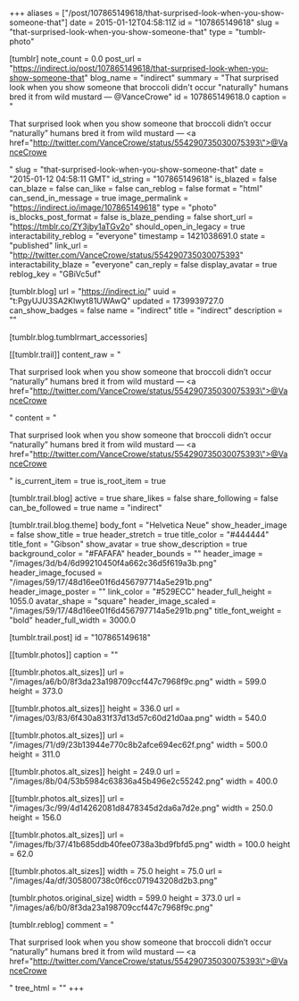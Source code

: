 +++
aliases = ["/post/107865149618/that-surprised-look-when-you-show-someone-that"]
date = 2015-01-12T04:58:11Z
id = "107865149618"
slug = "that-surprised-look-when-you-show-someone-that"
type = "tumblr-photo"

[tumblr]
note_count = 0.0
post_url = "https://indirect.io/post/107865149618/that-surprised-look-when-you-show-someone-that"
blog_name = "indirect"
summary = "That surprised look when you show someone that broccoli didn't occur \"naturally\" humans bred it from wild mustard — @VanceCrowe"
id = 107865149618.0
caption = "<p>That surprised look when you show someone that broccoli didn&rsquo;t occur &ldquo;naturally&rdquo; humans bred it from wild mustard — <a href=\"http://twitter.com/VanceCrowe/status/554290735030075393\">@VanceCrowe</a></p>"
slug = "that-surprised-look-when-you-show-someone-that"
date = "2015-01-12 04:58:11 GMT"
id_string = "107865149618"
is_blazed = false
can_blaze = false
can_like = false
can_reblog = false
format = "html"
can_send_in_message = true
image_permalink = "https://indirect.io/image/107865149618"
type = "photo"
is_blocks_post_format = false
is_blaze_pending = false
short_url = "https://tmblr.co/ZY3jby1aTGv2o"
should_open_in_legacy = true
interactability_reblog = "everyone"
timestamp = 1421038691.0
state = "published"
link_url = "http://twitter.com/VanceCrowe/status/554290735030075393"
interactability_blaze = "everyone"
can_reply = false
display_avatar = true
reblog_key = "GBiVc5uf"

[tumblr.blog]
url = "https://indirect.io/"
uuid = "t:PgyUJU3SA2Klwyt81UWAwQ"
updated = 1739939727.0
can_show_badges = false
name = "indirect"
title = "indirect"
description = ""

[tumblr.blog.tumblrmart_accessories]

[[tumblr.trail]]
content_raw = "<p>That surprised look when you show someone that broccoli didn’t occur “naturally” humans bred it from wild mustard — <a href=\"http://twitter.com/VanceCrowe/status/554290735030075393\">@VanceCrowe</a></p>"
content = "<p>That surprised look when you show someone that broccoli didn&rsquo;t occur &ldquo;naturally&rdquo; humans bred it from wild mustard &mdash; <a href=\"http://twitter.com/VanceCrowe/status/554290735030075393\">@VanceCrowe</a></p>"
is_current_item = true
is_root_item = true

[tumblr.trail.blog]
active = true
share_likes = false
share_following = false
can_be_followed = true
name = "indirect"

[tumblr.trail.blog.theme]
body_font = "Helvetica Neue"
show_header_image = false
show_title = true
header_stretch = true
title_color = "#444444"
title_font = "Gibson"
show_avatar = true
show_description = true
background_color = "#FAFAFA"
header_bounds = ""
header_image = "/images/3d/b4/6d99210450f4a662c36d5f619a3b.png"
header_image_focused = "/images/59/17/48d16ee01f6d456797714a5e291b.png"
header_image_poster = ""
link_color = "#529ECC"
header_full_height = 1055.0
avatar_shape = "square"
header_image_scaled = "/images/59/17/48d16ee01f6d456797714a5e291b.png"
title_font_weight = "bold"
header_full_width = 3000.0

[tumblr.trail.post]
id = "107865149618"

[[tumblr.photos]]
caption = ""

[[tumblr.photos.alt_sizes]]
url = "/images/a6/b0/8f3da23a198709ccf447c7968f9c.png"
width = 599.0
height = 373.0

[[tumblr.photos.alt_sizes]]
height = 336.0
url = "/images/03/83/6f430a831f37d13d57c60d21d0aa.png"
width = 540.0

[[tumblr.photos.alt_sizes]]
url = "/images/71/d9/23b13944e770c8b2afce694ec62f.png"
width = 500.0
height = 311.0

[[tumblr.photos.alt_sizes]]
height = 249.0
url = "/images/8b/04/53b5984c63836a45b496e2c55242.png"
width = 400.0

[[tumblr.photos.alt_sizes]]
url = "/images/3c/99/4d14262081d8478345d2da6a7d2e.png"
width = 250.0
height = 156.0

[[tumblr.photos.alt_sizes]]
url = "/images/fb/37/41b685ddb40fee0738a3bd9fbfd5.png"
width = 100.0
height = 62.0

[[tumblr.photos.alt_sizes]]
width = 75.0
height = 75.0
url = "/images/4a/df/305800738c0f6cc071943208d2b3.png"

[tumblr.photos.original_size]
width = 599.0
height = 373.0
url = "/images/a6/b0/8f3da23a198709ccf447c7968f9c.png"

[tumblr.reblog]
comment = "<p>That surprised look when you show someone that broccoli didn’t occur “naturally” humans bred it from wild mustard — <a href=\"http://twitter.com/VanceCrowe/status/554290735030075393\">@VanceCrowe</a></p>"
tree_html = ""
+++
